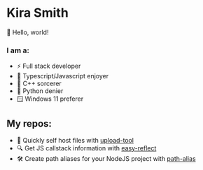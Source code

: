 # Kira Smith

👋 Hello, world!

### I am a:

* ⚡ Full stack developer
* 🚀 Typescript/Javascript enjoyer
* 🔮 C++ sorcerer
* 🐍 Python denier
* 🪟 Windows 11 preferer

## My repos:

* 📂 Quickly self host files with [upload-tool](https://github.com/int3nse-git/upload-tool)
* 🔍 Get JS callstack information with [easy-reflect](https://github.com/int3nse-git/easy-reflect)
* 🛠️ Create path aliases for your NodeJS project with [path-alias](https://github.com/int3nse-git/path-alias)
